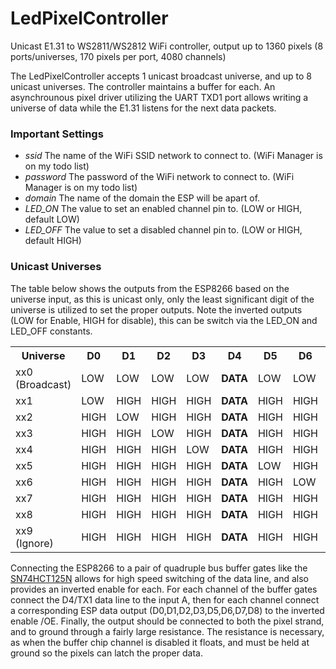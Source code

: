 # LedPixelController
Unicast E1.31 to WS2811/WS2812 WiFi controller, output up to 1360 pixels (8 ports/universes, 170 pixels per port, 4080 channels)

The LedPixelController accepts 1 unicast broadcast universe, and up to 8 unicast universes.  The controller maintains a buffer for each.  An asynchrounous pixel driver utilizing the UART TXD1 port allows writing a universe of data while the E1.31 listens for the next data packets.

### Important Settings
  - *ssid* The name of the WiFi SSID network to connect to.  (WiFi Manager is on my todo list) 
  - *password* The password of the WiFi network to connect to.  (WiFi Manager is on my todo list) 
  - *domain* The name of the domain the ESP will be apart of.
  - *LED_ON* The value to set an enabled channel pin to. (LOW or HIGH, default LOW)
  - *LED_OFF* The value to set a disabled channel pin to. (LOW or HIGH, default HIGH)

### Unicast Universes

The table below shows the outputs from the ESP8266 based on the universe input, as this is unicast only, only the least significant digit of the universe is utilized to set the proper outputs. Note the inverted outputs (LOW for Enable, HIGH for disable), this can be switch via the LED_ON and LED_OFF constants.
<table>
	<tr><th>Universe</th><th>D0</th><th>D1</th><th>D2</th><th>D3</th><th>D4</th><th>D5</th><th>D6</th><th>D7</th><th>D8</th></tr>
	<tr><td>xx0 (Broadcast)</td><td>LOW</td><td>LOW</td><td>LOW</td><td>LOW</td><td><b>DATA</b></td><td>LOW</td><td>LOW</td><td>LOW</td><td>LOW</td></tr>
  <tr><td>xx1</td><td>LOW</td><td>HIGH</td><td>HIGH</td><td>HIGH</td><td><b>DATA</b></td><td>HIGH</td><td>HIGH</td><td>HIGH</td><td>HIGH</td></tr>
	<tr><td>xx2</td><td>HIGH</td><td>LOW</td><td>HIGH</td><td>HIGH</td><td><b>DATA</b></td><td>HIGH</td><td>HIGH</td><td>HIGH</td><td>HIGH</td></tr>
	<tr><td>xx3</td><td>HIGH</td><td>HIGH</td><td>LOW</td><td>HIGH</td><td><b>DATA</b></td><td>HIGH</td><td>HIGH</td><td>HIGH</td><td>HIGH</td></tr>
	<tr><td>xx4</td><td>HIGH</td><td>HIGH</td><td>HIGH</td><td>LOW</td><td><b>DATA</b></td><td>HIGH</td><td>HIGH</td><td>HIGH</td><td>HIGH</td></tr>
	<tr><td>xx5</td><td>HIGH</td><td>HIGH</td><td>HIGH</td><td>HIGH</td><td><b>DATA</b></td><td>LOW</td><td>HIGH</td><td>HIGH</td><td>HIGH</td></tr>
	<tr><td>xx6</td><td>HIGH</td><td>HIGH</td><td>HIGH</td><td>HIGH</td><td><b>DATA</b></td><td>HIGH</td><td>LOW</td><td>HIGH</td><td>HIGH</td></tr>
	<tr><td>xx7</td><td>HIGH</td><td>HIGH</td><td>HIGH</td><td>HIGH</td><td><b>DATA</b></td><td>HIGH</td><td>HIGH</td><td>LOW</td><td>HIGH</td></tr>
	<tr><td>xx8</td><td>HIGH</td><td>HIGH</td><td>HIGH</td><td>HIGH</td><td><b>DATA</b></td><td>HIGH</td><td>HIGH</td><td>HIGH</td><td>LOW</td></tr>
  	<tr><td>xx9 (Ignore)</td><td>HIGH</td><td>HIGH</td><td>HIGH</td><td>HIGH</td><td><b>DATA</b></td><td>HIGH</td><td>HIGH</td><td>HIGH</td><td>HIGH</td></tr>
</table>

Connecting the ESP8266 to a pair of quadruple bus buffer gates like the [SN74HCT125N](https://www.newark.com/texas-instruments/sn74hct125n/non-inverting-buffer-dip-14/dp/68K1116?gclid=CjwKCAiAs8XiBRAGEiwAFyQ-ejVimsQAh_VLQYTXX-evTnmK4LatxY-gy9NNws8_nsnzISHsaOfKQhoCf4AQAvD_BwE&mckv=sYk7cQyMS_dc|pcrid|219870296115|plid||kword|sn74hct125n|matc) allows for high speed switching of the data line, and also provides an inverted enable for each.  For each channel of the buffer gates connect the D4/TX1 data line to the input A, then for each channel connect a corresponding ESP data output (D0,D1,D2,D3,D5,D6,D7,D8) to the inverted enable /OE.  Finally, the output should be connected to both the pixel strand, and to ground through a fairly large resistance.  The resistance is necessary, as when the buffer chip channel is disabled it floats, and must be held at ground so the pixels can latch the proper data.
